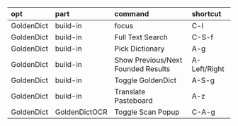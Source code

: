 |opt|part|command|shortcut|
|:-|:-|:-|:-|
|GoldenDict|build-in|focus|C-l|
|GoldenDict|build-in|Full Text Search|C-S-f|
|GoldenDict|build-in|Pick Dictionary|A-g|
|GoldenDict|build-in|Show Previous/Next Founded Results|A-Left/Right|
|GoldenDict|build-in|Toggle GoldenDict|A-S-g|
|GoldenDict|build-in|Translate Pasteboard|A-z|
|GoldenDict|GoldenDictOCR|Toggle Scan Popup|C-A-g|